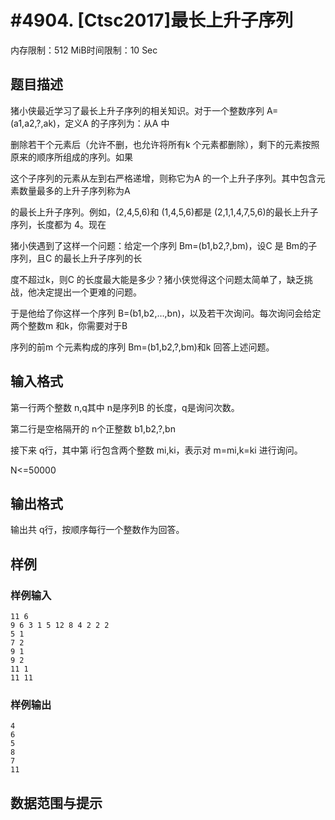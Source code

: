 # #4904. [Ctsc2017]最长上升子序列 

内存限制：512 MiB时间限制：10 Sec

## 题目描述

猪小侠最近学习了最长上升子序列的相关知识。对于一个整数序列 A=(a1,a2,?,ak)，定义A 的子序列为：从A 中

删除若干个元素后（允许不删，也允许将所有k 个元素都删除），剩下的元素按照原来的顺序所组成的序列。如果

这个子序列的元素从左到右严格递增，则称它为A 的一个上升子序列。其中包含元素数量最多的上升子序列称为A 

的最长上升子序列。例如，(2,4,5,6)和 (1,4,5,6)都是 (2,1,1,4,7,5,6)的最长上升子序列，长度都为 4。现在

猪小侠遇到了这样一个问题：给定一个序列 Bm=(b1,b2,?,bm)，设C 是 Bm的子序列，且C 的最长上升子序列的长

度不超过k，则C 的长度最大能是多少？猪小侠觉得这个问题太简单了，缺乏挑战，他决定提出一个更难的问题。

于是他给了你这样一个序列 B=(b1,b2,&hellip;,bn)，以及若干次询问。每次询问会给定两个整数m 和k，你需要对于B 

序列的前m 个元素构成的序列 Bm=(b1,b2,?,bm)和k 回答上述问题。

## 输入格式

第一行两个整数 n,q其中 n是序列B 的长度，q是询问次数。

第二行是空格隔开的 n个正整数 b1,b2,?,bn 

接下来 q行，其中第 i行包含两个整数 mi,ki，表示对 m=mi,k=ki 进行询问。

N<=50000

## 输出格式

输出共 q行，按顺序每行一个整数作为回答。

## 样例

### 样例输入

    
    11 6
    9 6 3 1 5 12 8 4 2 2 2
    5 1
    7 2
    9 1
    9 2
    11 1
    11 11
    

### 样例输出

    
    4
    6
    5
    8
    7
    11
    

## 数据范围与提示
